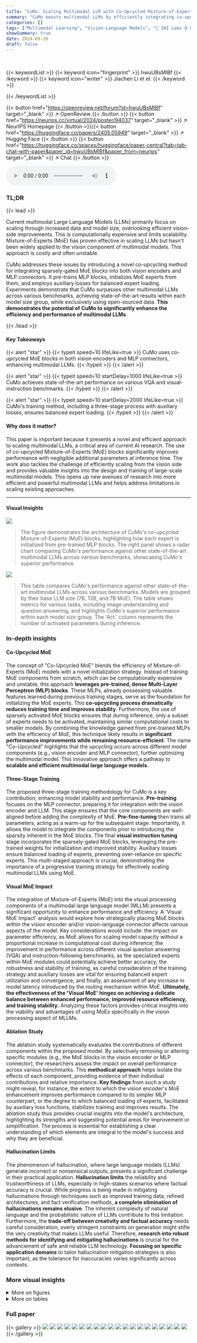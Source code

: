 ```yaml
---
title: "CuMo: Scaling Multimodal LLM with Co-Upcycled Mixture-of-Experts"
summary: "CuMo boosts multimodal LLMs by efficiently integrating co-upcycled Mixture-of-Experts, achieving state-of-the-art performance with minimal extra parameters during inference."
categories: []
tags: ["Multimodal Learning", "Vision-Language Models", "🏢 SHI Labs @ Georgia Tech & UIUC",]
showSummary: true
date: 2024-09-26
draft: false
---
```


<br>

{{< keywordList >}}
{{< keyword icon="fingerprint" >}} hwuUBsMlBf {{< /keyword >}}
{{< keyword icon="writer" >}} Jiachen Li et el. {{< /keyword >}}
 
{{< /keywordList >}}

{{< button href="https://openreview.net/forum?id=hwuUBsMlBf" target="_blank" >}}
↗ OpenReview
{{< /button >}}
{{< button href="https://neurips.cc/virtual/2024/poster/94037" target="_blank" >}}
↗ NeurIPS Homepage
{{< /button >}}{{< button href="https://huggingface.co/papers/2405.05949" target="_blank" >}}
↗ Hugging Face
{{< /button >}}
{{< button href="https://huggingface.co/spaces/huggingface/paper-central?tab=tab-chat-with-paper&paper_id=hwuUBsMlBf&paper_from=neurips" target="_blank" >}}
↗ Chat
{{< /button >}}



<audio controls>
    <source src="https://ai-paper-reviewer.com/hwuUBsMlBf/podcast.wav" type="audio/wav">
    Your browser does not support the audio element.
</audio>


### TL;DR


{{< lead >}}

Current multimodal Large Language Models (LLMs) primarily focus on scaling through increased data and model size, overlooking efficient vision-side improvements.  This is computationally expensive and limits scalability.  Mixture-of-Experts (MoE) has proven effective in scaling LLMs but hasn't been widely applied to the vision component of multimodal models. This approach is costly and often unstable. 

CuMo addresses these issues by introducing a novel co-upcycling method for integrating sparsely-gated MoE blocks into both vision encoders and MLP connectors. It pre-trains MLP blocks, initializes MoE experts from them, and employs auxiliary losses for balanced expert loading. Experiments demonstrate that CuMo surpasses other multimodal LLMs across various benchmarks, achieving state-of-the-art results within each model size group, while exclusively using open-sourced data. **This demonstrates the potential of CuMo to significantly enhance the efficiency and performance of multimodal LLMs**.

{{< /lead >}}


#### Key Takeaways

{{< alert "star" >}}
{{< typeit speed=10 lifeLike=true >}} CuMo uses co-upcycled MoE blocks in both vision encoders and MLP connectors, enhancing multimodal LLMs. {{< /typeit >}}
{{< /alert >}}

{{< alert "star" >}}
{{< typeit speed=10 startDelay=1000 lifeLike=true >}} CuMo achieves state-of-the-art performance on various VQA and visual-instruction benchmarks. {{< /typeit >}}
{{< /alert >}}

{{< alert "star" >}}
{{< typeit speed=10 startDelay=2000 lifeLike=true >}} CuMo's training method, including a three-stage process with auxiliary losses, ensures balanced expert loading. {{< /typeit >}}
{{< /alert >}}

#### Why does it matter?
This paper is important because it presents a novel and efficient approach to scaling multimodal LLMs, a critical area of current AI research.  The use of co-upcycled Mixture-of-Experts (MoE) blocks significantly improves performance with negligible additional parameters at inference time. The work also tackles the challenge of efficiently scaling from the vision side and provides valuable insights into the design and training of large-scale multimodal models. This opens up new avenues of research into more efficient and powerful multimodal LLMs and helps address limitations in scaling existing approaches.

------
#### Visual Insights



![](https://ai-paper-reviewer.com/hwuUBsMlBf/figures_1_1.jpg)

> The figure demonstrates the architecture of CuMo's co-upcycled Mixture-of-Experts (MoE) blocks, highlighting how each expert is initialized from pre-trained MLP blocks.  The right panel shows a radar chart comparing CuMo's performance against other state-of-the-art multimodal LLMs across various benchmarks, showcasing CuMo's superior performance.





![](https://ai-paper-reviewer.com/hwuUBsMlBf/tables_5_1.jpg)

> This table compares CuMo's performance against other state-of-the-art multimodal LLMs across various benchmarks.  Models are grouped by their base LLM size (7B, 13B, and 7B MoE).  The table shows metrics for various tasks, including image understanding and question answering, and highlights CuMo's superior performance within each model size group.  The 'Act.' column represents the number of activated parameters during inference.





### In-depth insights


#### Co-Upcycled MoE
The concept of "Co-Upcycled MoE" blends the efficiency of Mixture-of-Experts (MoE) models with a novel initialization strategy.  Instead of training MoE components from scratch, which can be computationally expensive and unstable, this approach **leverages pre-trained, dense Multi-Layer Perceptron (MLP) blocks**. These MLPs, already possessing valuable features learned during previous training stages, serve as the foundation for initializing the MoE experts.  This **co-upcycling process dramatically reduces training time and improves stability**.  Furthermore, the use of sparsely activated MoE blocks ensures that during inference, only a subset of experts needs to be activated, maintaining similar computational costs to smaller models.  By combining the knowledge gained from pre-trained MLPs with the efficiency of MoE, this technique likely results in **significant performance improvements while remaining resource-efficient**. The name "Co-Upcycled" highlights that the upcycling occurs across different model components (e.g., vision encoder and MLP connector), further optimizing the multimodal model.  This innovative approach offers a pathway to **scalable and efficient multimodal large language models**.

#### Three-Stage Training
The proposed three-stage training methodology for CuMo is a key contribution, enhancing model stability and performance.  **Pre-training** focuses on the MLP connector, preparing it for integration with the vision encoder and LLM.  This stage ensures that the core components are well-aligned before adding the complexity of MoE. **Pre-fine-tuning** then trains all parameters, acting as a warm-up for the subsequent stage. Importantly, it allows the model to integrate the components prior to introducing the sparsity inherent in the MoE blocks.  The final **visual instruction tuning** stage incorporates the sparsely-gated MoE blocks, leveraging the pre-trained weights for initialization and improved stability. Auxiliary losses ensure balanced loading of experts, preventing over-reliance on specific experts. This multi-staged approach is crucial, demonstrating the importance of a progressive training strategy for effectively scaling multimodal LLMs using MoE.

#### Visual MoE Impact
The integration of Mixture-of-Experts (MoE) into the visual processing components of a multimodal large language model (MLLM) presents a significant opportunity to enhance performance and efficiency.  A 'Visual MoE Impact' analysis would explore how strategically placing MoE blocks within the vision encoder and/or vision-language connector affects various aspects of the model. Key considerations would include: the impact on parameter efficiency, as MoE allows for scaling model capacity without a proportional increase in computational cost during inference; the improvement in performance across different visual question answering (VQA) and instruction-following benchmarks, as the specialized experts within MoE modules could potentially achieve better accuracy; the robustness and stability of training, as careful consideration of the training strategy and auxiliary losses are vital for ensuring balanced expert utilization and convergence; and finally, an assessment of any increase in model latency introduced by the routing mechanism within MoE.  **Ultimately, the effectiveness of the 'Visual MoE' hinges on achieving a delicate balance between enhanced performance, improved resource efficiency, and training stability.**  Analyzing these factors provides critical insights into the viability and advantages of using MoEs specifically in the vision processing aspect of MLLMs.

#### Ablation Study
The ablation study systematically evaluates the contributions of different components within the proposed model.  By selectively removing or altering specific modules (e.g., the MoE blocks in the vision encoder or MLP connector), the researchers assess the impact on overall performance across various benchmarks.  This **methodical approach** helps isolate the effects of each component, providing evidence of their individual contributions and relative importance.  **Key findings** from such a study might reveal, for instance, the extent to which the vision encoder's MoE enhancement improves performance compared to its simpler MLP counterpart, or the degree to which balanced loading of experts, facilitated by auxiliary loss functions, stabilizes training and improves results. The ablation study thus provides crucial insights into the model's architecture, highlighting its strengths and suggesting potential areas for improvement or simplification. The process is essential for establishing a clear understanding of which elements are integral to the model's success and why they are beneficial.

#### Hallucination Limits
The phenomenon of hallucination, where large language models (LLMs) generate incorrect or nonsensical outputs, presents a significant challenge in their practical application.  **Hallucination limits** the reliability and trustworthiness of LLMs, especially in high-stakes scenarios where factual accuracy is crucial.  While progress is being made in mitigating hallucinations through techniques such as improved training data, refined architectures, and fact verification methods, **a complete elimination of hallucinations remains elusive**. The inherent complexity of natural language and the probabilistic nature of LLMs contribute to this limitation.  Furthermore, the **trade-off between creativity and factual accuracy** needs careful consideration; overly stringent constraints on generation might stifle the very creativity that makes LLMs useful.  Therefore, **research into robust methods for identifying and mitigating hallucinations** is crucial for the advancement of safe and reliable LLM technology.  **Focusing on specific application domains** to tailor hallucination mitigation strategies is also important, as the tolerance for inaccuracies varies significantly across contexts.


### More visual insights

<details>
<summary>More on figures
</summary>


![](https://ai-paper-reviewer.com/hwuUBsMlBf/figures_3_1.jpg)

> The figure illustrates the architecture of CuMo, a multimodal large language model.  It shows how sparse Top-K Mixture-of-Experts (MoE) blocks are integrated into both the CLIP vision encoder and the MLP connector. This improves the model's ability to process visual information and enhances its multimodal capabilities. The diagram simplifies the architecture by omitting skip connections for clarity.  More detailed implementation information can be found in Section 3.2 of the paper.


![](https://ai-paper-reviewer.com/hwuUBsMlBf/figures_4_1.jpg)

> This figure illustrates the three-stage training process of CuMo.  The first stage is pre-training the MLP, followed by pre-fine tuning of all parameters.  The final stage is visual instruction tuning, where the MLP experts in the MoE blocks are initialized from the pre-trained MLP weights before training.


![](https://ai-paper-reviewer.com/hwuUBsMlBf/figures_7_1.jpg)

> This figure visualizes the distribution of activated experts within the Mixture-of-Experts (MoE) blocks of the CLIP vision encoder during inference.  It shows the percentage of times each expert is activated across different layers of the CLIP model for a specific benchmark (MME).  The even distribution across experts demonstrates the effectiveness of auxiliary loss functions in balancing expert utilization during training.


![](https://ai-paper-reviewer.com/hwuUBsMlBf/figures_8_1.jpg)

> The figure displays two key aspects of CuMo.  The left panel illustrates the co-upcycling initialization of Mixture-of-Experts (MoE) blocks, showing how each expert within the MoE is initialized using a pre-trained Multi-Layer Perceptron (MLP) from CuMo. The right panel presents a performance comparison of CuMo against other state-of-the-art multimodal LLMs (Mini-Gemini, LLaVA-NeXT, and a private model MM1) across several benchmarks, demonstrating the superior performance of CuMo.


![](https://ai-paper-reviewer.com/hwuUBsMlBf/figures_15_1.jpg)

> The left panel of the figure shows the architecture of a co-upcycled Mixture-of-Experts (MoE) block used in CuMo. Each expert in the MoE block is initialized from a corresponding pre-trained Multi-Layer Perceptron (MLP) block. The right panel shows a comparison of CuMo's performance against other state-of-the-art multimodal LLMs on various benchmarks. CuMo outperforms other models across different benchmarks.


</details>




<details>
<summary>More on tables
</summary>


![](https://ai-paper-reviewer.com/hwuUBsMlBf/tables_6_1.jpg)
> This table compares CuMo's performance against other state-of-the-art multimodal LLMs across various benchmarks.  Models are grouped by the size of their base LLMs (7B, 13B, and 7B MoE models).  The table highlights CuMo's superior performance in many cases, particularly considering the number of activated parameters during inference.  Some results use an average of three GPT API queries.

![](https://ai-paper-reviewer.com/hwuUBsMlBf/tables_7_1.jpg)
> This ablation study investigates the impact of different design choices within CuMo, focusing on the incorporation of Mixture-of-Experts (MoE) blocks in different components, including the MLP connector, CLIP vision encoder, and LLM.  The table shows the impact on various metrics (SQA, VQAT, MMVet, SEED) for each configuration, comparing scratch training vs upcycling, and including or excluding auxiliary losses. The results illustrate the effectiveness of co-upcycling in stabilizing training and improving performance, as well as the impact of different MoE block configurations and auxiliary loss functions.

![](https://ai-paper-reviewer.com/hwuUBsMlBf/tables_7_2.jpg)
> This table presents the ablation study results for the CuMo model. It shows the impact of different design choices on the performance of the model on various benchmarks, such as SQA, VQA, MMVet, and SEED. The rows indicate adding different MoE blocks and using different training strategies.  The table helps understand the contribution of each component (MLP connector, CLIP vision encoder, and the LLM itself) to the overall model's performance.

![](https://ai-paper-reviewer.com/hwuUBsMlBf/tables_7_3.jpg)
> This table compares the performance of CuMo against other state-of-the-art multimodal LLMs on several benchmark datasets.  The models are grouped by their base LLM size (7B, 13B parameters, and 7B MoE models).  The table highlights CuMo's superior performance across multiple benchmarks within each size group, indicating the effectiveness of the proposed method. The 'Act.' column refers to activated parameters during inference, and the † symbol denotes results averaged over three GPT API queries.

![](https://ai-paper-reviewer.com/hwuUBsMlBf/tables_7_4.jpg)
> This table compares the performance of CuMo against other state-of-the-art multimodal LLMs on various benchmarks.  Models are categorized by their base LLM size (7B, 13B, and 7B MoE models).  The table highlights CuMo's superior performance across multiple benchmarks, often matching or exceeding the performance of larger models.  The 'Act.' column shows the number of activated parameters during inference, and the † symbol indicates results averaged from three GPT API queries for greater accuracy. 

![](https://ai-paper-reviewer.com/hwuUBsMlBf/tables_7_5.jpg)
> This table compares the performance of CuMo against other state-of-the-art multimodal LLMs across various benchmarks.  Models are grouped by base LLM size (7B, 13B, and 7B MoE).  The best performance for each benchmark is highlighted in bold. The 'Act.' column indicates the number of activated parameters during inference, and numbers with a dagger (†) represent averages from three GPT API queries.

![](https://ai-paper-reviewer.com/hwuUBsMlBf/tables_7_6.jpg)
> This table compares CuMo's performance against other state-of-the-art multimodal LLMs on various benchmarks.  Models are grouped by base LLM size (7B, 13B, and 7B with Mixture-of-Experts).  The best performance for each benchmark is highlighted in bold.  'Act.' indicates the number of activated parameters during inference.  Results marked with a dagger (†) represent averages from three GPT API queries.

![](https://ai-paper-reviewer.com/hwuUBsMlBf/tables_13_1.jpg)
> This table compares CuMo's performance against other state-of-the-art multimodal LLMs on various benchmarks.  Models are categorized by base LLM size (7B, 13B, and 7B MoE models).  The best performance for each benchmark is highlighted in bold.  'Act.' refers to the number of activated parameters during inference, and numbers marked with a dagger symbol (+) represent averages from three inference runs using the GPT API.

![](https://ai-paper-reviewer.com/hwuUBsMlBf/tables_13_2.jpg)
> This table compares CuMo's performance against other state-of-the-art multimodal LLMs on various benchmarks.  Models are grouped by base LLM size (7B, 13B, and 7B MoE).  The best performance for each benchmark is highlighted in bold.  The table also shows the number of activated parameters during inference for each model.  Note that some numbers are averages from three runs using the GPT API.

![](https://ai-paper-reviewer.com/hwuUBsMlBf/tables_14_1.jpg)
> This table compares CuMo's performance against other state-of-the-art multimodal LLMs across various benchmarks.  Models are grouped by base LLM size (7B, 13B, and 7B MoE).  The best performance for each benchmark is highlighted in bold.  'Act.' refers to activated parameters during inference, and numbers marked with a dagger symbol (+) represent averages from three GPT API queries.

![](https://ai-paper-reviewer.com/hwuUBsMlBf/tables_14_2.jpg)
> This table compares CuMo's performance against other state-of-the-art multimodal LLMs on various benchmarks.  Models are grouped by the size of their base LLM (7B, 13B, and 7B MoE models).  The best performance on each benchmark is highlighted in bold.  The table also shows the number of activated parameters during inference and notes that some numbers are averages from three GPT API queries.

</details>




### Full paper

{{< gallery >}}
<img src="https://ai-paper-reviewer.com/hwuUBsMlBf/1.png" class="grid-w50 md:grid-w33 xl:grid-w25" />
<img src="https://ai-paper-reviewer.com/hwuUBsMlBf/2.png" class="grid-w50 md:grid-w33 xl:grid-w25" />
<img src="https://ai-paper-reviewer.com/hwuUBsMlBf/3.png" class="grid-w50 md:grid-w33 xl:grid-w25" />
<img src="https://ai-paper-reviewer.com/hwuUBsMlBf/4.png" class="grid-w50 md:grid-w33 xl:grid-w25" />
<img src="https://ai-paper-reviewer.com/hwuUBsMlBf/5.png" class="grid-w50 md:grid-w33 xl:grid-w25" />
<img src="https://ai-paper-reviewer.com/hwuUBsMlBf/6.png" class="grid-w50 md:grid-w33 xl:grid-w25" />
<img src="https://ai-paper-reviewer.com/hwuUBsMlBf/7.png" class="grid-w50 md:grid-w33 xl:grid-w25" />
<img src="https://ai-paper-reviewer.com/hwuUBsMlBf/8.png" class="grid-w50 md:grid-w33 xl:grid-w25" />
<img src="https://ai-paper-reviewer.com/hwuUBsMlBf/9.png" class="grid-w50 md:grid-w33 xl:grid-w25" />
<img src="https://ai-paper-reviewer.com/hwuUBsMlBf/10.png" class="grid-w50 md:grid-w33 xl:grid-w25" />
<img src="https://ai-paper-reviewer.com/hwuUBsMlBf/11.png" class="grid-w50 md:grid-w33 xl:grid-w25" />
<img src="https://ai-paper-reviewer.com/hwuUBsMlBf/12.png" class="grid-w50 md:grid-w33 xl:grid-w25" />
<img src="https://ai-paper-reviewer.com/hwuUBsMlBf/13.png" class="grid-w50 md:grid-w33 xl:grid-w25" />
<img src="https://ai-paper-reviewer.com/hwuUBsMlBf/14.png" class="grid-w50 md:grid-w33 xl:grid-w25" />
<img src="https://ai-paper-reviewer.com/hwuUBsMlBf/15.png" class="grid-w50 md:grid-w33 xl:grid-w25" />
<img src="https://ai-paper-reviewer.com/hwuUBsMlBf/16.png" class="grid-w50 md:grid-w33 xl:grid-w25" />
<img src="https://ai-paper-reviewer.com/hwuUBsMlBf/17.png" class="grid-w50 md:grid-w33 xl:grid-w25" />
<img src="https://ai-paper-reviewer.com/hwuUBsMlBf/18.png" class="grid-w50 md:grid-w33 xl:grid-w25" />
<img src="https://ai-paper-reviewer.com/hwuUBsMlBf/19.png" class="grid-w50 md:grid-w33 xl:grid-w25" />
<img src="https://ai-paper-reviewer.com/hwuUBsMlBf/20.png" class="grid-w50 md:grid-w33 xl:grid-w25" />
{{< /gallery >}}